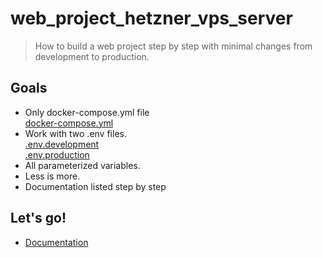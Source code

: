 # web_project_hetzner_vps_server


> How to build a web project step by step with minimal changes from development to production.


## Goals
- Only docker-compose.yml file  
  [docker-compose.yml](./docker-compose.yml) 
- Work with two .env files.  
  [.env.development](./.env.development)  
  [.env.production](./.env.production)  
- All parameterized variables.
- Less is more.
- Documentation listed step by step

## Let's go!
- [Documentation](./documentation/001_start_project.md) 